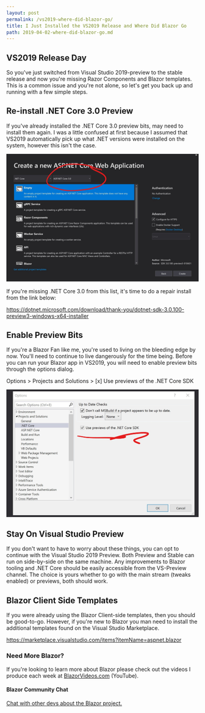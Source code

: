 ```yaml
---
layout: post
permalink: /vs2019-where-did-blazor-go/
title: I Just Installed the VS2019 Release and Where Did Blazor Go
path: 2019-04-02-where-did-blazor-go.md
---
```


## VS2019 Release Day

So you've just switched from Visual Studio 2019-preview to the stable release and now you're missing Razor Components and Blazor templates. This is a common issue and you're not alone, so let's get you back up and running with a few simple steps.

## Re-install .NET Core 3.0 Preview

If you've already installed the .NET Core 3.0 preview bits, may need to install them again. I was a little confused at first because I assumed that VS2019 automatically pick up what .NET versions were installed on the system, however this isn't the case.

![](/img/posts/SDK-dropdown.jpg?v2)

If you're missing .NET Core 3.0 from this list, it's time to do a repair install from the link below:

https://dotnet.microsoft.com/download/thank-you/dotnet-sdk-3.0.100-preview3-windows-x64-installer

## Enable Preview Bits

If you're a Blazor Fan like me, you're used to living on the bleeding edge by now. You'll need to continue to live dangerously for the time being. Before you can run your Blazor app in VS2019, you will need to enable preview bits through the options dialog.

Options > Projects and Solutions > [x] Use previews of the .NET Core SDK

![](/img/posts/preview-bits.jpg?v2)

## Stay On Visual Studio Preview

If you don't want to have to worry about these things, you can opt to continue with the Visual Studio 2019 Preview. Both Preview and Stable can run on side-by-side on the same machine. Any improvements to Blazor tooling and .NET Core should be easily accessible from the VS-Preview channel. The choice is yours whether to go with the main stream (tweaks enabled) or previews, both should work.

## Blazor Client Side Templates

If you were already using the Blazor Client-side templates, then you should be good-to-go. However, if you're new to Blazor you man need to install the additional templates found on the Visual Studio Marketplace.

https://marketplace.visualstudio.com/items?itemName=aspnet.blazor

### Need More Blazor?

If you're looking to learn more about Blazor please check out the videos I produce each week at [BlazorVideos.com](http://BlazorVideos.com) (YouTube).

#### Blazor Community Chat

[Chat with other devs about the Blazor project.](https://gitter.im/aspnet/Blazor#utm_source=notification&utm_medium=email&utm_campaign=unread-notifications) 

